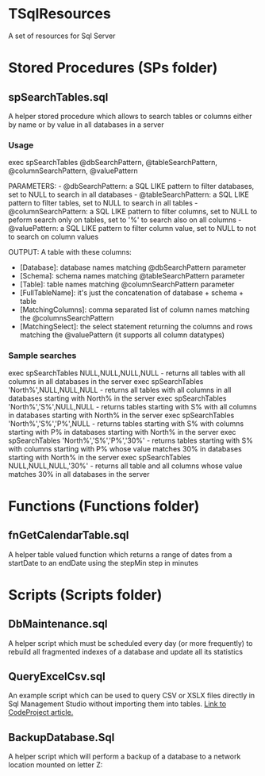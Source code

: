 # TSqlResources
A set of resources for Sql Server


# Stored Procedures (SPs folder)

## spSearchTables.sql

A helper stored procedure which allows to search tables or columns either by name or by value in all databases in a server

### Usage

exec spSearchTables @dbSearchPattern, @tableSearchPattern, @columnSearchPattern, @valuePattern

PARAMETERS:
	- @dbSearchPattern: a SQL LIKE pattern to filter databases, set to NULL to search in all databases
	- @tableSearchPattern: a SQL LIKE pattern to filter tables, set to  NULL to search in all tables
	- @columnSearchPattern: a SQL LIKE pattern to filter columns, set to NULL to peform search only on tables, set to '%' to search also on all columns
	- @valuePattern: a SQL LIKE pattern to filter column value, set to NULL to not to search on column values
 
OUTPUT:
A table with these columns:
  - [Database]: database names matching @dbSearchPattern parameter
  - [Schema]: schema names matching @tableSearchPattern parameter
  - [Table]: table names  matching @columnSearchPattern parameter
  - [FullTableName]: it's just the concatenation of database + schema + table
  - [MatchingColumns]: comma separated list of column names matching the @columnsSearchPattern
  - [MatchingSelect]: the select statement returning the columns and rows matching the @valuePattern (it supports all column datatypes)

### Sample searches

exec spSearchTables NULL,NULL,NULL,NULL - returns all tables with all columns in all databases in the server
exec spSearchTables 'North%',NULL,NULL,NULL - returns all tables with all columns in all databases starting with North% in the server
exec spSearchTables 'North%','S%',NULL,NULL - returns tables starting with S% with all columns in databases starting with North% in the server
exec spSearchTables 'North%','S%','P%',NULL - returns tables starting with S% with columns starting with P% in databases starting with North% in the server 
exec spSearchTables 'North%','S%','P%','30%' - returns tables starting with S% with columns starting with P% whose value matches 30% in databases starting with North% in the server
exec spSearchTables NULL,NULL,NULL,'30%' - returns all table and all columns whose value matches 30% in all databases in the server

# Functions (Functions folder)

## fnGetCalendarTable.sql

A helper table valued function which returns a range of dates from a startDate to an endDate using the stepMin step in minutes

# Scripts (Scripts folder)

## DbMaintenance.sql
A helper script which must be scheduled every day (or more frequently) to rebuild all fragmented indexes of a database and update all its statistics

## QueryExcelCsv.sql
An example script which can be used to query CSV or XSLX files directly in Sql Management Studio without importing them into tables. [Link to CodeProject article.](https://www.codeproject.com/Tips/5370433/Query-Excel-or-CSV-files-with-T-SQL)

## BackupDatabase.Sql
A helper script which will perform a backup of a database to a network location mounted on letter Z:
